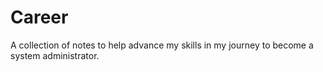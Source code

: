 # Career

A collection of notes to help advance my skills in my journey to become a system administrator.
